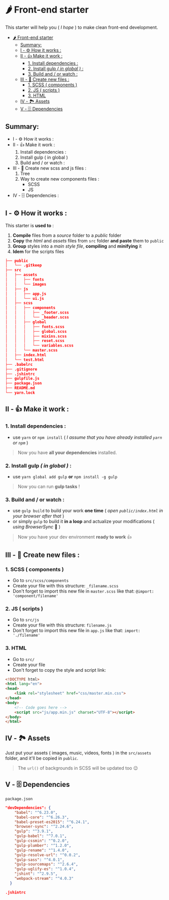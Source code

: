 # 🌶 Front-end starter

This starter will help you ( *I hope* ) to make clean front-end development.
<!-- TOC -->

- [🌶 Front-end starter](#🌶-front-end-starter)
    - [Summary:](#summary)
    - [I - ⚙️ How it works :](#i---⚙️-how-it-works-)
    - [II - 👍 Make it work :](#ii---👍-make-it-work-)
        - [1. Install dependencies :](#1-install-dependencies-)
        - [2. Install gulp *( in global )* :](#2-install-gulp--in-global--)
        - [3. Build and / or watch :](#3-build-and--or-watch-)
    - [III - 📜 Create new files :](#iii---📜-create-new-files-)
        - [1. SCSS ( components )](#1-scss--components-)
        - [2. JS ( scripts )](#2-js--scripts-)
        - [3. HTML](#3-html)
    - [IV - 🏞 Assets](#iv---🏞-assets)
    - [V - 🗄 Dependencies](#v---🗄-dependencies)

<!-- /TOC -->
## Summary:
* I - ⚙️ How it works :
* II - 👍 Make it work :
    1. Install dependencies :
    2. Install gulp ( in global )
    3. Build and / or watch :
* III - 📜 Create new scss and js files :
    1. Tree
    2. Way to create new components files :
        * SCSS
        * JS
* IV - 🗄 Dependencies :
## I - ⚙️ How it works : 
This starter is **used to** : 
1. **Compile** files from a *source* folder to a *public* folder
2. **Copy** the *html* and *assets* files from `src` folder **and paste** them to `public`
3. **Group** styles into a *main style file*, **compiling** and **minifying** it
4. **Idem** for the scripts files
```json
├── public
│   └── .gitkeep
├── src
│   ├── assets
│   │   ├── fonts
│   │   └── images
│   ├── js
│   │   ├── app.js
│   │   └── ui.js
│   ├── scss
│   │   ├── components
│   │   │   ├── _footer.scss
│   │   │   └── _header.scss
│   │   ├── global
│   │   │   ├── fonts.scss
│   │   │   ├── global.scss
│   │   │   ├── mixins.scss
│   │   │   ├── reset.scss
│   │   │   └── variables.scss
│   │   └── master.scss
│   ├── index.html
│   └── test.html
├── .babelrc
├── .gitignore
├── .jshintrc
├── gulpfile.js
├── package.json
├── README.md
└── yarn.lock
```
## II - 👍 Make it work :
### 1. Install dependencies :
* use `yarn` or `npm install`
 ( *I assume that you have already installed `yarn` or `npm`* )
 > Now you have **all your dependencies** installed.
### 2. Install gulp *( in global )* :
* use `yarn global add gulp` **or** `npm install -g gulp`
> Now you can run **gulp tasks** !
### 3. Build and / or watch :
* use `gulp build` to build your work **one time** ( *open `public/index.html` in your browser after that* )
* or simply `gulp` to build it **in a loop** and actualize your modifications ( *using BrowserSync* 🔄 )
> Now you have your dev environment **ready to work** 👍 
## III - 📜 Create new files :

### 1. SCSS ( components )
* Go to `src/scss/components`
* Create your file with this structure: `_filename.scss` 
* Don't forget to import this new file in `master.scss` like that: `@import: 'component/filename'`
### 2. JS ( scripts )
* Go to `src/js`
* Create your file with this structure: `filename.js` 
* Don't forget to import this new file in `app.js` like that: `import: './filename'`
### 3. HTML 
* Go to `src/`
* Create your file
* Don't forget to copy the style and script link:
```html
<!DOCTYPE html>
<html lang="en">
<head>
    <link rel="stylesheet" href="css/master.min.css">
</head>
<body>
    <!-- Code goes here -->
    <script src="js/app.min.js" charset="UTF-8"></script>
</body>
</html>
```
## IV - 🏞 Assets
Just put your assets ( images, music, videos, fonts ) in the `src/assets` folder, and it'll be copied in `public`.
> The `url()` of backgrounds in SCSS will be updated too 😉
## V - 🗄 Dependencies 
`package.json`
```json
"devDependencies": {
    "babel": "^6.23.0",
    "babel-core": "^6.26.3",
    "babel-preset-es2015": "^6.24.1",
    "browser-sync": "^2.24.6",
    "gulp": "^3.9.1",
    "gulp-babel": "^7.0.1",
    "gulp-cssmin": "^0.2.0",
    "gulp-plumber": "^1.2.0",
    "gulp-rename": "^1.4.0",
    "gulp-resolve-url": "^0.0.2",
    "gulp-sass": "^4.0.1",
    "gulp-sourcemaps": "^2.6.4",
    "gulp-uglify-es": "^1.0.4",
    "jshint": "^2.9.5",
    "webpack-stream": "^4.0.3"
  }
```
```json
.jshintrc
```